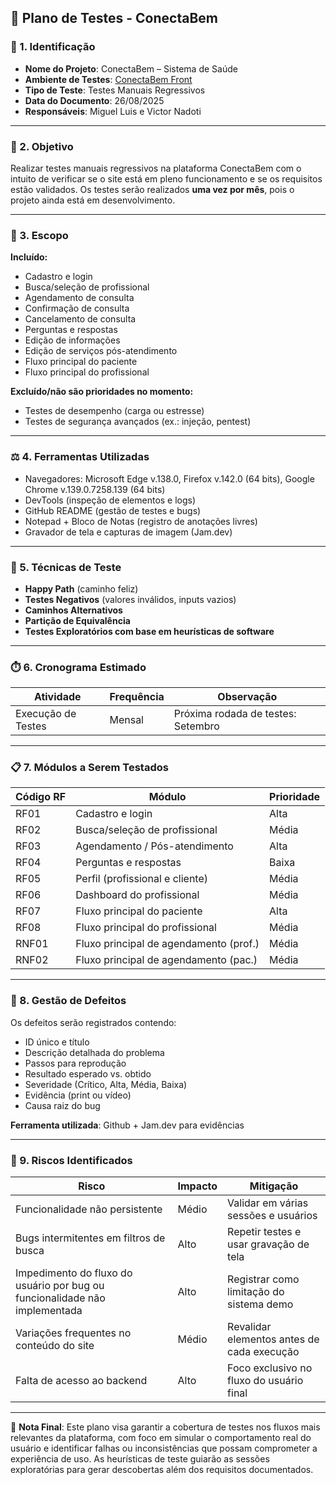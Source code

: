 ## 🧪 Plano de Testes - ConectaBem

### 📌 1. Identificação

* **Nome do Projeto**: ConectaBem – Sistema de Saúde
* **Ambiente de Testes**: [ConectaBem Front](https://conecta-bem-front.vercel.app/)
* **Tipo de Teste**: Testes Manuais Regressivos
* **Data do Documento**: 26/08/2025
* **Responsáveis**: Miguel Luis e Victor Nadoti

---

### 🎯 2. Objetivo

Realizar testes manuais regressivos na plataforma ConectaBem com o intuito de verificar se o site está em pleno funcionamento e se os requisitos estão validados.
Os testes serão realizados **uma vez por mês**, pois o projeto ainda está em desenvolvimento.

---

### 🧩 3. Escopo

**Incluído:**

* Cadastro e login
* Busca/seleção de profissional
* Agendamento de consulta
* Confirmação de consulta
* Cancelamento de consulta
* Perguntas e respostas
* Edição de informações
* Edição de serviços pós-atendimento
* Fluxo principal do paciente
* Fluxo principal do profissional

**Excluído/não são prioridades no momento:**

* Testes de desempenho (carga ou estresse)
* Testes de segurança avançados (ex.: injeção, pentest)

---

### ⚖️ 4. Ferramentas Utilizadas

* Navegadores: Microsoft Edge v.138.0, Firefox v.142.0 (64 bits), Google Chrome v.139.0.7258.139 (64 bits)
* DevTools (inspeção de elementos e logs)
* GitHub README (gestão de testes e bugs)
* Notepad + Bloco de Notas (registro de anotações livres)
* Gravador de tela e capturas de imagem (Jam.dev)

---

### 🧪 5. Técnicas de Teste

* **Happy Path** (caminho feliz)
* **Testes Negativos** (valores inválidos, inputs vazios)
* **Caminhos Alternativos**
* **Partição de Equivalência**
* **Testes Exploratórios com base em heurísticas de software**

---

### ⏱️ 6. Cronograma Estimado

| Atividade          | Frequência | Observação                         |
| ------------------ | ---------- | ---------------------------------- |
| Execução de Testes | Mensal     | Próxima rodada de testes: Setembro |

---

### 📋 7. Módulos a Serem Testados

| Código RF | Módulo                                 | Prioridade |
| --------- | -------------------------------------- | ---------- |
| RF01      | Cadastro e login                       | Alta       |
| RF02      | Busca/seleção de profissional          | Média      |
| RF03      | Agendamento / Pós-atendimento          | Alta       |
| RF04      | Perguntas e respostas                  | Baixa      |
| RF05      | Perfil (profissional e cliente)        | Média      |
| RF06      | Dashboard do profissional              | Média      |
| RF07      | Fluxo principal do paciente            | Alta       |
| RF08      | Fluxo principal do profissional        | Média      |
| RNF01     | Fluxo principal de agendamento (prof.) | Média      |
| RNF02     | Fluxo principal de agendamento (pac.)  | Média      |

---

### 🐞 8. Gestão de Defeitos

Os defeitos serão registrados contendo:

* ID único e título
* Descrição detalhada do problema
* Passos para reprodução
* Resultado esperado vs. obtido
* Severidade (Crítico, Alta, Média, Baixa)
* Evidência (print ou vídeo)
* Causa raiz do bug

**Ferramenta utilizada**: Github  + Jam.dev para evidências

---

### 📌 9. Riscos Identificados

| Risco                                                                      | Impacto | Mitigação                                  |
| -------------------------------------------------------------------------- | ------- | ------------------------------------------ |
| Funcionalidade não persistente                                             | Médio   | Validar em várias sessões e usuários       |
| Bugs intermitentes em filtros de busca                                     | Alto    | Repetir testes e usar gravação de tela     |
| Impedimento do fluxo do usuário por bug ou funcionalidade não implementada | Alto    | Registrar como limitação do sistema demo   |
| Variações frequentes no conteúdo do site                                   | Médio   | Revalidar elementos antes de cada execução |
| Falta de acesso ao backend                                                 | Alto    | Foco exclusivo no fluxo do usuário final   |

---

🎯 **Nota Final**:
Este plano visa garantir a cobertura de testes nos fluxos mais relevantes da plataforma, com foco em simular o comportamento real do usuário e identificar falhas ou inconsistências que possam comprometer a experiência de uso.
As heurísticas de teste guiarão as sessões exploratórias para gerar descobertas além dos requisitos documentados.
